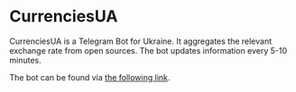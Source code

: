 # CurrenciesUA
CurrenciesUA is a Telegram Bot for Ukraine. It aggregates the relevant exchange rate from open sources. The bot updates information every 5-10 minutes.

The bot can be found via [the following link](https://t.me/CurrenciesUA).
